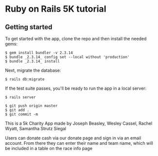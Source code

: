# Ruby on Rails 5K tutorial


## Getting started

To get started with the app, clone the repo and then install the needed gems:

```
$ gem install bundler -v 2.3.14
$ bundle _2.3.14_ config set --local without 'production'
$ bundle _2.3.14_ install
```

Next, migrate the database:

```
$ rails db:migrate
```


If the test suite passes, you'll be ready to run the app in a local server:

```
$ rails server
```
```
$ git push origin master
$ git add .
$ git commit -m
```
This is a 5k Charity App made by Joseph Beasley, Wesley Cassel, Rachel Wyatt, Samantha Strutz Siegal

Users can donate cash via our donate page and sign in via an email account. 
From there they can enter their name and team name, which will be included in a table on the race info page
